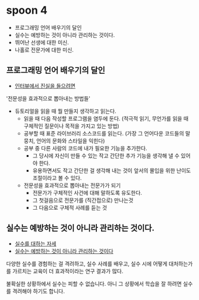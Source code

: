 # spoon 4

- 프로그래밍 언어 배우기의 달인
- 실수는 예방하는 것이 아니라 관리하는 것이다.
- 뛰어난 선생에 대한 미신.
- 나홀로 전문가에 대한 미신.

## 프로그래밍 언어 배우기의 달인

- [인터뷰에서 진실을 들으려면](https://blog.naver.com/seeagain/100206333953)

'전문성을 효과적으로 뽑아내는 방법들'

- 듀토리얼을 읽을 때 뭘 만들지 생각하고 읽는다.
  - 읽을 때 다음 작성할 프로그램을 염두에 둔다. (적극적 읽기, 무언가를 읽을 때 구체적인 질문이나 목적을 가지고 있는 방법)
  - 공부할 때 표준 라이브러리 소스코드를 읽는다. (가장 그 언어다운 코드들의 말뭉치, 언어의 문화와 스타일을 익힌다)
  - 공부 중 다른 사람의 코드에 내가 필요한 기능을 추가한다.
    - 그 당시에 자신이 만들 수 있는 작고 간단한 추가 기능을 생각해 낼 수 있어야 한다.
    - 유용하면서도 작고 간단한 걸 생각해 내는 것이 앞서의 몰입을 위한 난이도 조절이라고 볼 수 있다.
  - 전문성을 효과적으로 뽑아내는 전문가가 되기
    - 전문가가 구체적인 사건에 대해 말하도록 유도한다.
    - 그 첫걸음으로 전문가를 (직간접으로) 만나는것
    - 그 다음으로 구체적 사례를 듣는 것

## 실수는 예방하는 것이 아니라 관리하는 것이다.

- [실수를 대하는 자세](https://brunch.co.kr/@daebaksungjin/12)
- [실수는 예방하는 것이 아니라 관리하는 것이다](https://ppss.kr/archives/33109)

다양한 실수를 경험하는 걸 격려하고, 실수 사례를 배우고, 실수 시에 어떻게 대처하는가를 가르치는 교육이 더 효과적이라는 연구 결과가 많다.

불확실한 상황하에서 실수는 피할 수 없습니다. 아니 그 상황에서 학습을 잘 하려면 실수를 격려해야 하기도 합니다.
